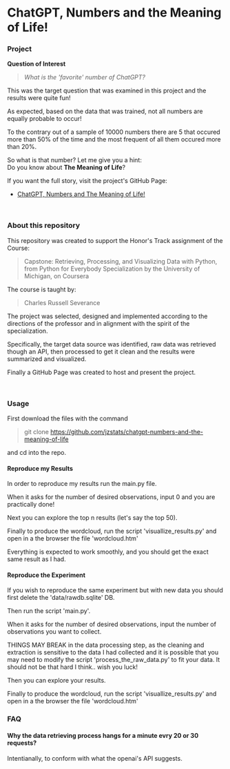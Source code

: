 # ChatGPT, Numbers and the Meaning of Life!  

### Project  

**Question of Interest**
> *What is the 'favorite' number of ChatGPT?*

This was the target question that was examined in this project 
and the results were quite fun!

As expected, based on the data that was trained,
not all numbers are equally probable to occur! 

To the contrary out of a sample of 10000 numbers 
there are 5 that occured more than 50% of the time
and the most frequent of all them occured more than 20%.

So what is that number? Let me give you a hint:  
Do you know about **The Meaning of Life**? 

If you want the full story, 
visit the project's GitHub Page:  
- [ChatGPT, Numbers and The Meaning of Life!](https://jzstats.github.io/chatgpt-numbers-and-the-meaning-of-life/)


<br> 

### About this repository

This repository was created to support 
the Honor's Track assignment of the Course:

> Capstone: Retrieving, Processing, and Visualizing Data with Python,
> from Python for Everybody Specialization
> by the University of Michigan, on Coursera

The course is taught by:

> Charles Russell Severance

The project was selected, designed and implemented 
according to the directions of the professor 
and in alignment with the spirit of the specialization. 

Specifically,
the target data source was identified, 
raw data was retrieved though an API,
then processed to get it clean
and the results were summarized and visualized.

Finally a GitHub Page was created to host and present the project.

<br>

### Usage

First download the files with the command

> git clone https://github.com/jzstats/chatgpt-numbers-and-the-meaning-of-life

and cd into the repo.

#### Reproduce my Results

In order to reproduce my results run the main.py file. 

When it asks for the number of desired observations, 
input 0 and you are practically done! 

Next you can explore the top n results (let's say the top 50).

Finally to produce the wordcloud, 
run the script 'visuallize_results.py' 
and open in a the browser the file 'wordcloud.htm'

Everything is expected to work smoothly, 
and you should get the exact same result as I had.

#### Reproduce the Experiment

If you wish to reproduce the same experiment but with new data 
you should first delete the 'data/rawdb.sqlite' DB.

Then run the script 'main.py'.

When it asks for the number of desired observations, 
input the number of observations you want to collect. 

THINGS MAY BREAK in the data processing step,
as the cleaning and extraction is sensitive to the data 
I had collected and it is possible that you may need to modify
the script 'process_the_raw_data.py' to fit your data.
It should not be that hard I think.. wish you luck!

Then you can explore your results.

Finally to produce the wordcloud, 
run the script 'visuallize_results.py' 
and open in a the browser the file 'wordcloud.htm'

### FAQ

#### Why the data retrieving process hangs for a minute evry 20 or 30 requests?

Intentianally, to conform with what the openai's API suggests.

